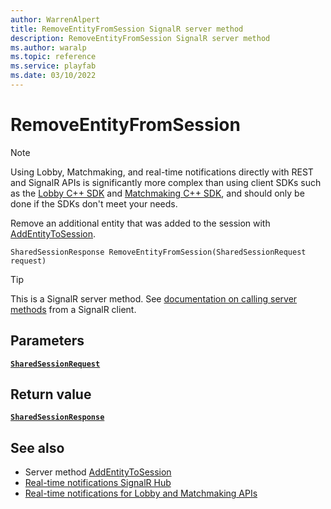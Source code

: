 ```yaml
---
author: WarrenAlpert
title: RemoveEntityFromSession SignalR server method
description: RemoveEntityFromSession SignalR server method
ms.author: waralp
ms.topic: reference
ms.service: playfab
ms.date: 03/10/2022
---
```


# RemoveEntityFromSession

> [!NOTE]
> Using Lobby, Matchmaking, and real-time notifications directly with REST and
> SignalR APIs is significantly more complex than using client SDKs such as the
> [Lobby C++
> SDK](../../multiplayer/lobby/playfabmultiplayerreference-cpp/pflobby/pflobby_members.md)
> and [Matchmaking C++
> SDK](../../multiplayer/lobby/playfabmultiplayerreference-cpp/pfmatchmaking/pfmatchmaking_members.md),
> and should only be done if the SDKs don't meet your needs.

Remove an additional entity that was added to the session with
[AddEntityToSession](add-entity-to-session.md).

```text
SharedSessionResponse RemoveEntityFromSession(SharedSessionRequest request)
```

> [!TIP]
> This is a SignalR server method. See [documentation on calling server
> methods](/aspnet/core/signalr/dotnet-client#call-hub-methods-from-client)
> from a SignalR client.

## Parameters

[**`SharedSessionRequest`**](../types/shared-session-request.md)

## Return value

[**`SharedSessionResponse`**](../types/shared-session-response.md)

## See also

- Server method [AddEntityToSession](add-entity-to-session.md)
- [Real-time notifications SignalR Hub](../signalr-hub.md)
- [Real-time notifications for Lobby and Matchmaking APIs](../overview.md)
